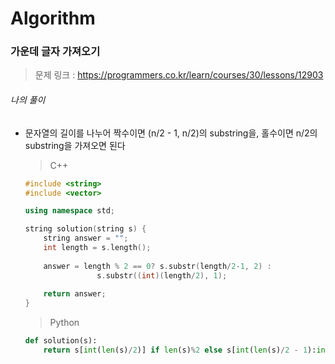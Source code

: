 # Algorithm

### 가운데 글자 가져오기

> 문제 링크 : https://programmers.co.kr/learn/courses/30/lessons/12903



###### 나의 풀이

* 문자열의 길이를 나누어 짝수이면 (n/2 - 1, n/2)의 substring을, 홀수이면 n/2의 substring을 가져오면 된다

  
  
  > C++
  
  ```c++
  #include <string>
  #include <vector>
  
  using namespace std;
  
  string solution(string s) {
      string answer = "";
      int length = s.length();
      
      answer = length % 2 == 0? s.substr(length/2-1, 2) :
                  s.substr((int)(length/2), 1);
      
      return answer;
  }
  ```
  
  
  
  > Python
  
  ```python
  def solution(s):
      return s[int(len(s)/2)] if len(s)%2 else s[int(len(s)/2 - 1):int(len(s)/2 + 1)]
  ```
  
  